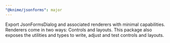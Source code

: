 ```yaml
---
"@knime/jsonforms": major
---
```


Export JsonFormsDialog and associated renderers with minimal capabilities. Renderers come in two ways: Controls and layouts. This package also exposes the utilities and types to write, adjust and test controls and layouts.
